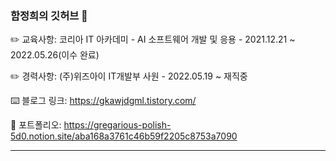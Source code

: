 ### 함정희의 깃허브 👋


✏️ 교육사항: 코리아 IT 아카데미 - AI 소프트웨어 개발 및 응용 - 2021.12.21 ~ 2022.05.26(이수 완료)

✏️ 경력사항: (주)위즈아이 IT개발부 사원 - 2022.05.19 ~ 재직중

⌨️ 블로그 링크: https://gkawjdgml.tistory.com/

📖 포트폴리오: https://gregarious-polish-5d0.notion.site/aba168a3761c46b59f2205c8753a7090

<hr>

